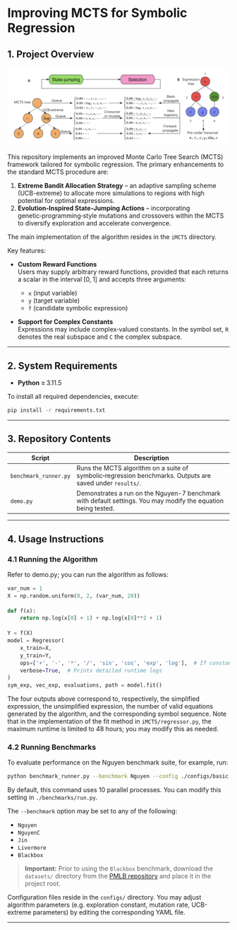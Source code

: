 # Improving MCTS for Symbolic Regression

## 1. Project Overview

![iMCTS](./assets/iMCTS.png)

This repository implements an improved Monte Carlo Tree Search (MCTS) framework tailored for symbolic regression. The primary enhancements to the standard MCTS procedure are:

1. **Extreme Bandit Allocation Strategy** – an adaptive sampling scheme (UCB-extreme) to allocate more simulations to regions with high potential for optimal expressions.  
2. **Evolution‑Inspired State‑Jumping Actions** – incorporating genetic‑programming‑style mutations and crossovers within the MCTS to diversify exploration and accelerate convergence.

The main implementation of the algorithm resides in the `iMCTS` directory.

Key features:

- **Custom Reward Functions**  
  Users may supply arbitrary reward functions, provided that each returns a scalar in the interval \[0, 1\] and accepts three arguments:  
  - `x` (input variable)  
  - `y` (target variable)  
  - `f` (candidate symbolic expression)  

- **Support for Complex Constants**  
  Expressions may include complex‑valued constants. In the symbol set, `R` denotes the real subspace and `C` the complex subspace.

---

## 2. System Requirements

- **Python** ≥ 3.11.5

To install all required dependencies, execute:

```bash
pip install -r requirements.txt
```

---

## 3. Repository Contents

| Script                  | Description                                                                                   |
|-------------------------|-----------------------------------------------------------------------------------------------|
| `benchmark_runner.py`   | Runs the MCTS algorithm on a suite of symbolic‑regression benchmarks. Outputs are saved under `results/`. |
| `demo.py`               | Demonstrates a run on the Nguyen-7 benchmark with default settings. You may modify the equation being tested. |

---

## 4. Usage Instructions

### 4.1 Running the Algorithm

Refer to demo.py; you can run the algorithm as follows:

```python
var_num = 1
X = np.random.uniform(0, 2, (var_num, 20))

def f(x):
    return np.log(x[0] + 1) + np.log(x[0]**2 + 1)

Y = f(X)
model = Regressor(
    x_train=X,
    y_train=Y,
    ops=['+', '-', '*', '/', 'sin', 'cos', 'exp', 'log'],  # If constants are needed, add 'R'
    verbose=True,  # Prints detailed runtime logs
)
sym_exp, vec_exp, evaluations, path = model.fit()
```

The four outputs above correspond to, respectively, the simplified expression, the unsimplified expression, the number of valid equations generated by the algorithm, and the corresponding symbol sequence. Note that in the implementation of the fit method in `iMCTS/regressor.py`, the maximum runtime is limited to 48 hours; you may modify this as needed.

### 4.2 Running Benchmarks

To evaluate performance on the Nguyen benchmark suite, for example, run:

```bash
python benchmark_runner.py --benchmark Nguyen --config ./configs/basic.yaml
```

By default, this command uses 10 parallel processes. You can modify this setting in `./benchmarks/run.py`.

The `--benchmark` option may be set to any of the following:

- `Nguyen`  
- `NguyenC`  
- `Jin`  
- `Livermore`  
- `Blackbox`

> **Important:** Prior to using the `Blackbox` benchmark, download the `datasets/` directory from the [PMLB repository](https://github.com/EpistasisLab/pmlb) and place it in the project root.

Configuration files reside in the `configs/` directory. You may adjust algorithm parameters (e.g. exploration constant, mutation rate, UCB-extreme parameters) by editing the corresponding YAML file.

---
